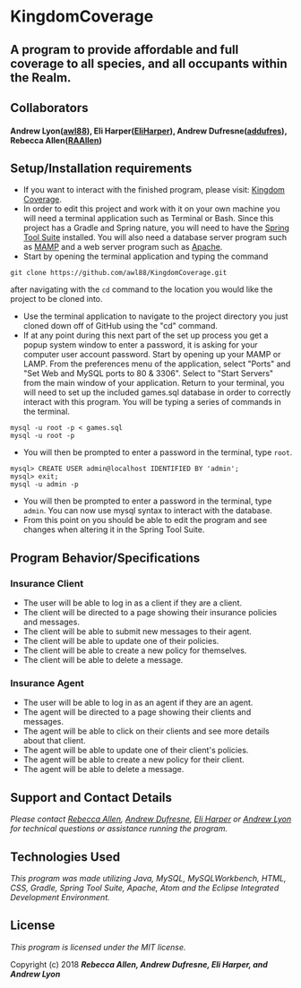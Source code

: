 # KingdomCoverage

## A program to provide affordable and full coverage to all species, and all occupants within the Realm.

## Collaborators
#### Andrew Lyon([awl88](https://github.com/awl88)), Eli Harper([EliHarper](https://github.com/EliHarper)), Andrew Dufresne([addufres](https://github.com/addufres)), Rebecca Allen([RAAllen](https://github.com/RAAllen))

## Setup/Installation requirements

* If you want to interact with the finished program, please visit: [Kingdom Coverage](INSERT_URL_HERE_WHEN_UPLOADED).
* In order to edit this project and work with it on your own machine you will need a terminal application such as Terminal or Bash. Since this project has a Gradle and Spring nature, you will need to have the [Spring Tool Suite](https://spring.io/tools) installed. You will also need a database server program such as [MAMP](https://www.mamp.info/en/) and a web server program such as [Apache](https://www.apache.org/).
* Start by opening the terminal application and typing the command
```
git clone https://github.com/awl88/KingdomCoverage.git
```
after navigating with the `cd` command to the location you would like the project to be cloned into.
* Use the terminal application to navigate to the project directory you just cloned down off of GitHub using the "cd" command.
* If at any point during this next part of the set up process you get a popup system window to enter a password, it is asking for your computer user account password. Start by opening up your MAMP or LAMP. From the preferences menu of the application, select "Ports" and "Set Web and MySQL ports to 80 & 3306". Select to "Start Servers" from the main window of your application. Return to your terminal, you will need to set up the included games.sql database in order to correctly interact with this program. You will be typing a series of commands in the terminal.
```
mysql -u root -p < games.sql
mysql -u root -p
```
* You will then be prompted to enter a password in the terminal, type `root`.
```
mysql> CREATE USER admin@localhost IDENTIFIED BY 'admin';
mysql> exit;
mysql -u admin -p
```
* You will then be prompted to enter a password in the terminal, type `admin`. You can now use mysql syntax to interact with the database.
* From this point on you should be able to edit the program and see changes when altering it in the Spring Tool Suite.


## Program Behavior/Specifications

### Insurance Client
* The user will be able to log in as a client if they are a client.
* The client will be directed to a page showing their insurance policies and messages.
* The client will be able to submit new messages to their agent.
* The client will be able to update one of their policies.
* The client will be able to create a new policy for themselves.
* The client will be able to delete a message.

### Insurance Agent
* The user will be able to log in as an agent if they are an agent.
* The agent will be directed to a page showing their clients and messages.
* The agent will be able to click on their clients and see more details about that client.
* The agent will be able to update one of their client's policies.
* The agent will be able to create a new policy for their client.
* The agent will be able to delete a message.

## Support and Contact Details

_Please contact [Rebecca Allen](RebeccaZarsky@gmail.com), [Andrew Dufresne](anlyon99@gmail.com), [Eli Harper](eli.harper@gmail.com) or [Andrew Lyon](adufresplatinum@gmail.com) for technical questions or assistance running the program._


## Technologies Used

_This program was made utilizing Java, MySQL, MySQLWorkbench, HTML, CSS, Gradle, Spring Tool Suite, Apache, Atom and the Eclipse Integrated Development Environment._

## License

_This program is licensed under the MIT license._

Copyright (c) 2018 **_Rebecca Allen, Andrew Dufresne, Eli Harper, and Andrew Lyon_**
